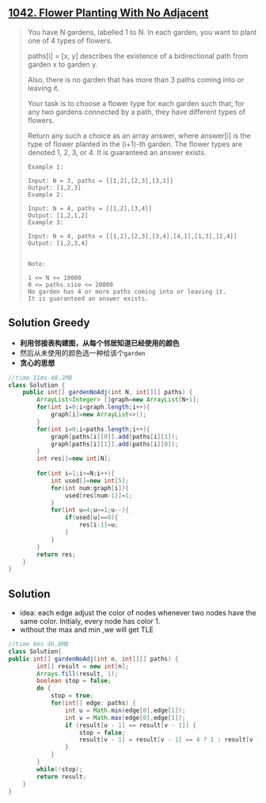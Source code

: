 ## [1042. Flower Planting With No Adjacent](https://leetcode-cn.com/problems/flower-planting-with-no-adjacent/)

> You have N gardens, labelled 1 to N.  In each garden, you want to plant one of 4 types of flowers.
>
> paths[i] = [x, y] describes the existence of a bidirectional path from garden x to garden y.
>
> Also, there is no garden that has more than 3 paths coming into or leaving it.
>
> Your task is to choose a flower type for each garden such that, for any two gardens connected by a path, they have different types of flowers.
>
> Return any such a choice as an array answer, where answer[i] is the type of flower planted in the (i+1)-th garden.  The flower types are denoted 1, 2, 3, or 4.  It is guaranteed an answer exists.
>
> 
>
> ```
> Example 1:
> 
> Input: N = 3, paths = [[1,2],[2,3],[3,1]]
> Output: [1,2,3]
> Example 2:
> 
> Input: N = 4, paths = [[1,2],[3,4]]
> Output: [1,2,1,2]
> Example 3:
> 
> Input: N = 4, paths = [[1,2],[2,3],[3,4],[4,1],[1,3],[2,4]]
> Output: [1,2,3,4]
> 
> 
> Note:
> 
> 1 <= N <= 10000
> 0 <= paths.size <= 20000
> No garden has 4 or more paths coming into or leaving it.
> It is guaranteed an answer exists.
> ```
>
> 

## Solution Greedy

* **利用邻接表构建图，从每个邻居知道已经使用的颜色**
* 然后从未使用的颜色选一种给该个```garden```
* **贪心的思想**

```java
//time 11ms 48.2MB
class Solution {
    public int[] gardenNoAdj(int N, int[][] paths) {
        ArrayList<Integer> []graph=new ArrayList[N+1];
        for(int i=0;i<graph.length;i++){
            graph[i]=new ArrayList<>();
        }
        for(int i=0;i<paths.length;i++){
            graph[paths[i][0]].add(paths[i][1]);
            graph[paths[i][1]].add(paths[i][0]);
        }
        int res[]=new int[N];
        
        for(int i=1;i<=N;i++){
            int used[]=new int[5];
            for(int num:graph[i]){
                used[res[num-1]]=1;
            }
            for(int u=4;u>=1;u--){
                if(used[u]==0){
                    res[i-1]=u;
                }
            }
        }
        return res;
    }
}
```

## Solution

* idea: each edge adjust the color of nodes whenever two nodes have the same color. Initialy, every node has color 1.
* without the max and min ,we will get TLE

```java
//time 8ms 46.8MB
class Solution{
public int[] gardenNoAdj(int n, int[][] paths) {
        int[] result = new int[n];
        Arrays.fill(result, 1);
        boolean stop = false;
        do {
            stop = true;
            for(int[] edge: paths) {
                int u = Math.min(edge[0],edge[1]);
                int v = Math.max(edge[0],edge[1]);
                if (result[u - 1] == result[v - 1]) {
                    stop = false;
                    result[v - 1] = result[v - 1] == 4 ? 1 : result[v - 1] + 1;
                }
            }
        }
        while(!stop);
        return result;
    }	
}
```

